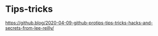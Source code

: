 # Tips-tricks

https://github.blog/2020-04-09-github-protips-tips-tricks-hacks-and-secrets-from-lee-reilly/
